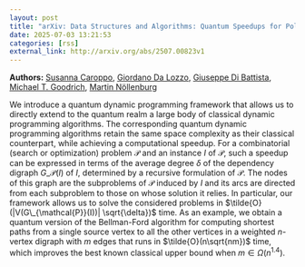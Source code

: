 ```yaml
---
layout: post
title: "arXiv: Data Structures and Algorithms: Quantum Speedups for Polynomial-Time Dynamic Programming Algorithms"
date: 2025-07-03 13:21:53 
categories: [rss]
external_link: http://arxiv.org/abs/2507.00823v1
---
```


**Authors:** [Susanna Caroppo](https://dblp.uni-trier.de/search?q=Susanna+Caroppo), [Giordano Da Lozzo](https://dblp.uni-trier.de/search?q=Giordano+Da+Lozzo), [Giuseppe Di Battista](https://dblp.uni-trier.de/search?q=Giuseppe+Di+Battista), [Michael T. Goodrich](https://dblp.uni-trier.de/search?q=Michael+T.+Goodrich), [Martin Nöllenburg](https://dblp.uni-trier.de/search?q=Martin+N%C3%B6llenburg)

We introduce a quantum dynamic programming framework that allows us to
directly extend to the quantum realm a large body of classical dynamic
programming algorithms. The corresponding quantum dynamic programming
algorithms retain the same space complexity as their classical counterpart,
while achieving a computational speedup. For a combinatorial (search or
optimization) problem $\mathcal P$ and an instance $I$ of $\mathcal P$, such a
speedup can be expressed in terms of the average degree $\delta$ of the
dependency digraph $G\_{\mathcal{P}}(I)$ of $I$, determined by a recursive
formulation of $\mathcal P$. The nodes of this graph are the subproblems of
$\mathcal P$ induced by $I$ and its arcs are directed from each subproblem to
those on whose solution it relies. In particular, our framework allows us to
solve the considered problems in $\tilde{O}(|V(G\_{\mathcal{P}}(I))|
\sqrt{\delta})$ time. As an example, we obtain a quantum version of the
Bellman-Ford algorithm for computing shortest paths from a single source vertex
to all the other vertices in a weighted $n$-vertex digraph with $m$ edges that
runs in $\tilde{O}(n\sqrt{nm})$ time, which improves the best known classical
upper bound when $m \in \Omega(n^{1.4})$.
